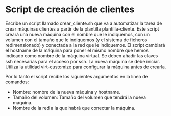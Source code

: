 # Script de creación de clientes

Escribe un script llamado crear_cliente.sh que va a automatizar la tarea de crear máquinas clientes a partir de la plantilla plantilla-cliente. Este script creará una nueva máquina con el nombre que le indiquemos, con un volumen con el tamaño que le indiquemos (y el sistema de ficheros redimensionado) y conectada a la red que le indiquemos. El script cambiará el hostname de la máquina para poner el mismo nombre que hemos indicado como nombre de la máquina virtual. Se deben añadir las claves ssh necesarias para el acceso por ssh. La nueva máquina se debe iniciar. Utiliza la utilidad virt-customize para configurar la máquina antes de crearla.

Por lo tanto el script recibe los siguientes argumentos en la línea de comandos:

- Nombre: nombre de la nueva máquina y hostname.
- Tamaño del volumen: Tamaño del volumen que tendrá la nueva máquina.
- Nombre de la red a la que habrá que conectar la máquina.
